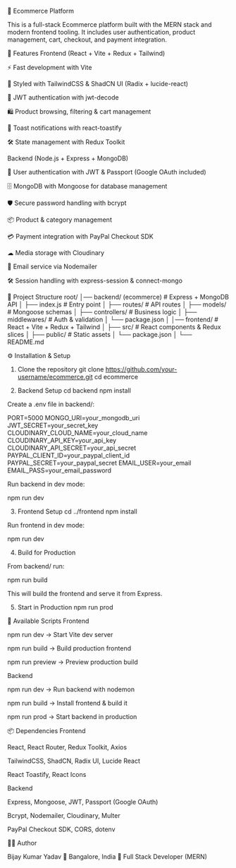 🛒 Ecommerce Platform

This is a full-stack Ecommerce platform built with the MERN stack and modern frontend tooling.
It includes user authentication, product management, cart, checkout, and payment integration.

🚀 Features
Frontend (React + Vite + Redux + Tailwind)

⚡ Fast development with Vite

🎨 Styled with TailwindCSS & ShadCN UI (Radix + lucide-react)

🔐 JWT authentication with jwt-decode

🛍 Product browsing, filtering & cart management

🔔 Toast notifications with react-toastify

🛠 State management with Redux Toolkit

Backend (Node.js + Express + MongoDB)

🔑 User authentication with JWT & Passport (Google OAuth included)

🗄 MongoDB with Mongoose for database management

🛡 Secure password handling with bcrypt

📦 Product & category management

💳 Payment integration with PayPal Checkout SDK

☁ Media storage with Cloudinary

📧 Email service via Nodemailer

🛠 Session handling with express-session & connect-mongo

📂 Project Structure
root/
│── backend/ (ecommerce)    # Express + MongoDB API
│   ├── index.js             # Entry point
│   ├── routes/              # API routes
│   ├── models/              # Mongoose schemas
│   ├── controllers/         # Business logic
│   ├── middlewares/         # Auth & validation
│   └── package.json
│
│── frontend/                # React + Vite + Redux + Tailwind
│   ├── src/                 # React components & Redux slices
│   ├── public/              # Static assets
│   └── package.json
│
└── README.md

⚙️ Installation & Setup
1. Clone the repository
git clone https://github.com/your-username/ecommerce.git
cd ecommerce

2. Backend Setup
cd backend
npm install


Create a .env file in backend/:

PORT=5000
MONGO_URI=your_mongodb_uri
JWT_SECRET=your_secret_key
CLOUDINARY_CLOUD_NAME=your_cloud_name
CLOUDINARY_API_KEY=your_api_key
CLOUDINARY_API_SECRET=your_api_secret
PAYPAL_CLIENT_ID=your_paypal_client_id
PAYPAL_SECRET=your_paypal_secret
EMAIL_USER=your_email
EMAIL_PASS=your_email_password


Run backend in dev mode:

npm run dev

3. Frontend Setup
cd ../frontend
npm install


Run frontend in dev mode:

npm run dev

4. Build for Production

From backend/ run:

npm run build


This will build the frontend and serve it from Express.

5. Start in Production
npm run prod

🔑 Available Scripts
Frontend

npm run dev → Start Vite dev server

npm run build → Build production frontend

npm run preview → Preview production build

Backend

npm run dev → Run backend with nodemon

npm run build → Install frontend & build it

npm run prod → Start backend in production

📦 Dependencies
Frontend

React, React Router, Redux Toolkit, Axios

TailwindCSS, ShadCN, Radix UI, Lucide React

React Toastify, React Icons

Backend

Express, Mongoose, JWT, Passport (Google OAuth)

Bcrypt, Nodemailer, Cloudinary, Multer

PayPal Checkout SDK, CORS, dotenv

👨‍💻 Author

Bijay Kumar Yadav
📍 Bangalore, India
💼 Full Stack Developer (MERN)
